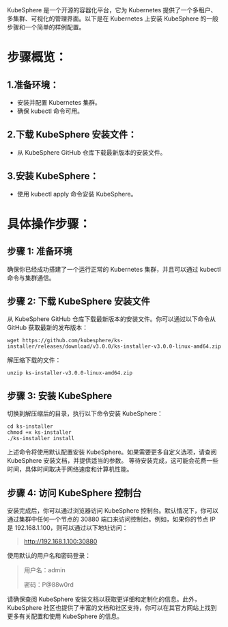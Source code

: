 KubeSphere 是一个开源的容器化平台，它为 Kubernetes 提供了一个多租户、多集群、可视化的管理界面。以下是在 Kubernetes 上安装 KubeSphere 的一般步骤和一个简单的样例配置。

步骤概览：
=
1.准备环境：
-
- 安装并配置 Kubernetes 集群。
- 确保 kubectl 命令可用。


2.下载 KubeSphere 安装文件：
-
- 从 KubeSphere GitHub 仓库下载最新版本的安装文件。

3.安装 KubeSphere：
-
- 使用 kubectl apply 命令安装 KubeSphere。

具体操作步骤：
=
步骤 1: 准备环境
-
确保你已经成功搭建了一个运行正常的 Kubernetes 集群，并且可以通过 kubectl 命令与集群通信。

步骤 2: 下载 KubeSphere 安装文件
-
从 KubeSphere GitHub 仓库下载最新版本的安装文件。你可以通过以下命令从 GitHub 获取最新的发布版本：
```shell
wget https://github.com/kubesphere/ks-installer/releases/download/v3.0.0/ks-installer-v3.0.0-linux-amd64.zip
```

解压缩下载的文件：
```shell
unzip ks-installer-v3.0.0-linux-amd64.zip
```

步骤 3: 安装 KubeSphere
-
切换到解压缩后的目录，执行以下命令安装 KubeSphere：
```shell
cd ks-installer
chmod +x ks-installer
./ks-installer install
```


上述命令将使用默认配置安装 KubeSphere。如果需要更多自定义选项，请查阅 KubeSphere 安装文档，并提供适当的参数。
等待安装完成，这可能会花费一些时间，具体时间取决于网络速度和计算机性能。

步骤 4: 访问 KubeSphere 控制台
-
安装完成后，你可以通过浏览器访问 KubeSphere 控制台。默认情况下，你可以通过集群中任何一个节点的 30880 端口来访问控制台。例如，如果你的节点 IP 是 192.168.1.100，则可以通过以下地址访问：
> http://192.168.1.100:30880

使用默认的用户名和密码登录：

>用户名：admin
> 
>密码：P@88w0rd

请确保查阅 KubeSphere 安装文档以获取更详细和定制化的信息。此外，KubeSphere 社区也提供了丰富的文档和社区支持，你可以在其官方网站上找到更多有关配置和使用 KubeSphere 的信息。